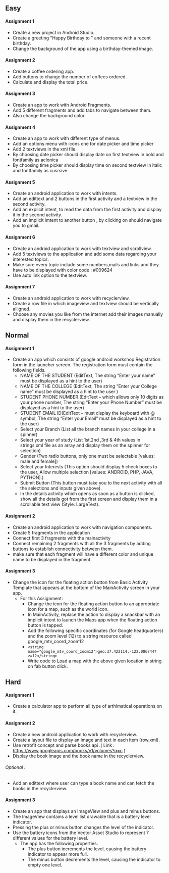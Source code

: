 ## Easy

#### Assignment 1 
* Create a new project in Android Studio.
* Create a greeting  "Happy Birthday to " and someone with a recent birthday.
* Change the background of the app using a birthday-themed image.

#### Assignment 2
* Create a coffee ordering app.
* Add buttons to change the number of coffees ordered.
* Calculate and display the total price.

#### Assignment 3
* Create an app to work with Android Fragments.
* Add 5 different fragments and add tabs to navigate between them.
* Also change the background color.

#### Assignment 4
* Create an app to work with different type of menus.
* Add an options menu with icons one for date picker and time picker
* Add 2 textviews in the xml file.
* By choosing date picker should display date on first textview in bold and fontfamily as aclonica
* By choosing time picker should display time on second textview in italic and fontfamily as cusrsive

#### Assignment 5
* Create an android application to work with intents.
* Add an edittext and 2 buttons in the first activity and a textview in the second activity.
* Add an explicit intent, to read the data from the first activity and display it in the second activity.
* Add an implicit imtent to another button , by clicking on should navigate you to gmail.

#### Assignment 6
* Create an android application to work with textview and scrollview.
* Add 5 textviews to the application and add some data regarding your interested topics.
* Make sure every topic include some numbers,mails and links and they have to be displayed with color code : #009624
* Use auto link option to the textview.

#### Assignment 7
* Create an android application to work with recyclerview.
* Create a row file in which imageview and textview should be vertically alligned.
* Choose any movies you like from the internet add their images manually and display them in the recyclerview.

## Normal

#### Assignment 1
* Create an app which consists of google android workshop Registration form in the launcher screen. The registration form must contain the following fields.
  * NAME OF THE STUDENT (EditText, The string “Enter your name” must be displayed as a hint to the user)
  * NAME OF THE COLLEGE (EditText, The string “Enter your College name” must be displayed as a hint to the user )
  * STUDENT PHONE NUMBER (EditText – which allows only 10 digits as your phone number, The string “Enter your Phone Number” must be displayed as a hint to the user)
  * STUDENT EMAIL ID(EditText – must display the keyboard with @ symbol, The string “Enter your  Email” must be displayed as a hint to the user)
  * Select your Branch (List all the branch names in your college in a spinner)
  * Select your year of study (List 1st,2nd ,3rd & 4th values in strings.xml file as an array and display them on the spinner for selection)
  * Gender (Two radio buttons, only one must be selectable [values: male and female])
  * Select your Interests (This option should display 5 check boxes to the user, Allow multiple selection [values: ANDROID, PHP, JAVA, PYTHON].)
  * Submit Button (This button must take you to the next activity with all the selections and inputs given above).
  * In the details activity which opens as soon as a button is clicked, show all the details got from the first screen and display them in a scrollable text view (Style: LargeText).
  
#### Assignment 2
* Create an android application to work with navigation components.
* Create 5 fragments in the application
* Connect first 3 fragments with the mainactivity 
* Connect remaining 2 fragments with all the 3 fragments by adding buttons to establish connectivity between them.
* make sure that each fragment will have a different color and unique name to be displayed in the fragment.

#### Assignment 3
* Change the icon for the floating action button from Basic Activity Template that appears at the bottom of the MainActivity screen in your app.
  * For this Assignment:
    * Change the icon for the floating action button to an appropriate icon for a map, such as the world icon.
    * In MainActivity, replace the action to display a snackbar with an implicit intent to launch the Maps app when the floating action button is tapped.
    * Add the following specific coordinates (for Google headquarters) and the zoom level (12) to a string resource called google_mtv_coord_zoom12
    * ```<string name="google_mtv_coord_zoom12">geo:37.422114,-122.086744?z=12</string>```
    * Write code to Load a map with the above given location in string on fab
button click.

## Hard

#### Assignment 1
* Create a calculator app to perform all type of arthimatical operations on it.

#### Assignment 2
* Create a new android application to work with recyclerview.
* Create a layout file to display an image and text in each item (row.xml).
* Use retrofit concept and parse books api .( Link : https://www.googleapis.com/books/v1/volumes?q=c ).
* Display the book image and the book name in the recyclerview.
 ###### Optional :
  * Add an edittext where user can type a book name and can fetch the books in the recyclerview.
  
#### Assignment 3
* Create an app that displays an ImageView and plus and minus buttons.
* The ImageView contains a level list drawable that is a battery level indicator.
* Pressing the plus or minus button changes the level of the indicator.
* Use the battery icons from the Vector Asset Studio to represent 7 different values for the battery level.
  * The app has the following properties:
    * The plus button increments the level, causing the battery indicator to appear more full.
    * The minus button decrements the level, causing the indicator to empty one level.
